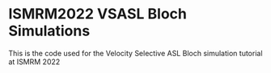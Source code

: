 # ISMRM2022 VSASL Bloch Simulations

This is the code used for the Velocity Selective ASL Bloch simulation tutorial at ISMRM 2022


